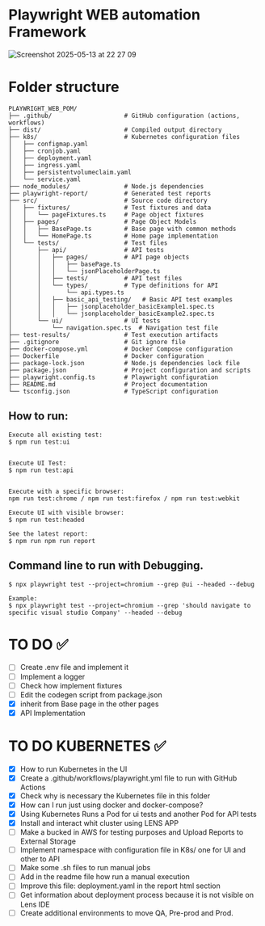 # Playwright WEB automation Framework
![Screenshot 2025-05-13 at 22 27 09](https://github.com/user-attachments/assets/2bf66f8b-18b3-459d-8edb-bc1325303d6b)

# Folder structure
```
PLAYWRIGHT_WEB_POM/
├── .github/                    # GitHub configuration (actions, workflows)
├── dist/                       # Compiled output directory
├── k8s/                        # Kubernetes configuration files
│   ├── configmap.yaml
│   ├── cronjob.yaml
│   ├── deployment.yaml
│   ├── ingress.yaml
│   ├── persistentvolumeclaim.yaml
│   └── service.yaml
├── node_modules/               # Node.js dependencies
├── playwright-report/          # Generated test reports
├── src/                        # Source code directory
│   ├── fixtures/               # Test fixtures and data
│   │   └── pageFixtures.ts     # Page object fixtures
│   ├── pages/                  # Page Object Models
│   │   ├── BasePage.ts         # Base page with common methods
│   │   └── HomePage.ts         # Home page implementation
│   └── tests/                  # Test files
│       ├── api/                # API tests
│       │   ├── pages/          # API page objects
│       │   │   ├── basePage.ts
│       │   │   └── jsonPlaceholderPage.ts
│       │   ├── tests/          # API test files
│       │   └── types/          # Type definitions for API
│       │       └── api.types.ts
│       │   ├── basic_api_testing/   # Basic API test examples
│       │   │   ├── jsonplaceholder_basicExample1.spec.ts
│       │   │   └── jsonplaceholder_basicExample2.spec.ts
│       └── ui/                 # UI tests
│           └── navigation.spec.ts  # Navigation test file
├── test-results/               # Test execution artifacts
├── .gitignore                  # Git ignore file
├── docker-compose.yml          # Docker Compose configuration
├── Dockerfile                  # Docker configuration
├── package-lock.json           # Node.js dependencies lock file
├── package.json                # Project configuration and scripts
├── playwright.config.ts        # Playwright configuration
├── README.md                   # Project documentation
└── tsconfig.json               # TypeScript configuration        
```

## How to run: 

```shell
Execute all existing test: 
$ npm run test:ui


Execute UI Test: 
$ npm run test:api


Execute with a specific browser: 
npm run test:chrome / npm run test:firefox / npm run test:webkit

Execute UI with visible browser: 
$ npm run test:headed

See the latest report: 
$ npm run npm run report
```

## Command line to run with Debugging. 
```shell
$ npx playwright test --project=chromium --grep @ui --headed --debug

Example: 
$ npx playwright test --project=chromium --grep 'should navigate to specific visual studio Company' --headed --debug
```

# TO DO ✅
- [ ] Create .env file and implement it
- [ ] Implement a logger
- [ ] Check how implement fixtures
- [ ] Edit the codegen script from package.json
- [X] inherit from Base page in the other pages
- [X] API Implementation

# TO DO KUBERNETES ✅ 
- [X] How to run Kubernetes in the UI
- [X] Create a .github/workflows/playwright.yml file to run with GitHub Actions
- [X] Check why is necessary the Kubernetes file in this folder
- [X] How can I run just using docker and docker-compose?
- [X] Using Kubernetes Runs a Pod for ui tests and another Pod for API tests
- [X] Install and interact whit cluster using LENS APP
- [ ] Make a bucked in AWS for testing purposes and Upload Reports to External Storage
- [ ] Implement namespace with configuration file in K8s/ one for UI and other to API
- [ ] Make some .sh files to run manual jobs
- [ ] Add in the readme file how run a manual execution
- [ ] Improve this file: deployment.yaml in the report html section 
- [ ] Get information about deployment process because it is not visible on Lens IDE
- [ ] Create additional environments to move QA, Pre-prod and Prod.